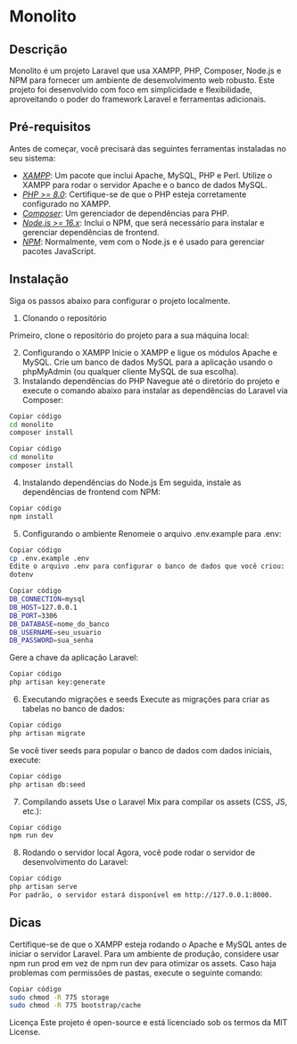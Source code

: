 # Monolito

## Descrição

Monolito é um projeto Laravel que usa XAMPP, PHP, Composer, Node.js e NPM para fornecer um ambiente de desenvolvimento web robusto. Este projeto foi desenvolvido com foco em simplicidade e flexibilidade, aproveitando o poder do framework Laravel e ferramentas adicionais.

## Pré-requisitos

Antes de começar, você precisará das seguintes ferramentas instaladas no seu sistema:

- *[XAMPP](https://www.apachefriends.org/index.html)*: Um pacote que inclui Apache, MySQL, PHP e Perl. Utilize o XAMPP para rodar o servidor Apache e o banco de dados MySQL.
- *[PHP >= 8.0](https://www.php.net/downloads.php)*: Certifique-se de que o PHP esteja corretamente configurado no XAMPP.
- *[Composer](https://getcomposer.org/)*: Um gerenciador de dependências para PHP.
- *[Node.js >= 16.x](https://nodejs.org/)*: Inclui o NPM, que será necessário para instalar e gerenciar dependências de frontend.
- *[NPM](https://www.npmjs.com/)*: Normalmente, vem com o Node.js e é usado para gerenciar pacotes JavaScript.

## Instalação

Siga os passos abaixo para configurar o projeto localmente.

1. Clonando o repositório

Primeiro, clone o repositório do projeto para a sua máquina local:

2. Configurando o XAMPP
Inicie o XAMPP e ligue os módulos Apache e MySQL.
Crie um banco de dados MySQL para a aplicação usando o phpMyAdmin (ou qualquer cliente MySQL de sua escolha).
3. Instalando dependências do PHP
Navegue até o diretório do projeto e execute o comando abaixo para instalar as dependências do Laravel via Composer:

```bash
Copiar código
cd monolito
composer install
```
```bash
Copiar código
cd monolito
composer install
```
4. Instalando dependências do Node.js
Em seguida, instale as dependências de frontend com NPM:

```bash
Copiar código
npm install
```
5. Configurando o ambiente
Renomeie o arquivo .env.example para .env:
```bash
Copiar código
cp .env.example .env
Edite o arquivo .env para configurar o banco de dados que você criou:
dotenv
```
```bash
Copiar código
DB_CONNECTION=mysql
DB_HOST=127.0.0.1
DB_PORT=3306
DB_DATABASE=nome_do_banco
DB_USERNAME=seu_usuario
DB_PASSWORD=sua_senha
```
Gere a chave da aplicação Laravel:
```bash
Copiar código
php artisan key:generate
```
6. Executando migrações e seeds
Execute as migrações para criar as tabelas no banco de dados:

```bash
Copiar código
php artisan migrate
```
Se você tiver seeds para popular o banco de dados com dados iniciais, execute:

```bash
Copiar código
php artisan db:seed
```
7. Compilando assets
Use o Laravel Mix para compilar os assets (CSS, JS, etc.):

```bash
Copiar código
npm run dev
```
8. Rodando o servidor local
Agora, você pode rodar o servidor de desenvolvimento do Laravel:

```bash
Copiar código
php artisan serve
Por padrão, o servidor estará disponível em http://127.0.0.1:8000.
```

## Dicas
Certifique-se de que o XAMPP esteja rodando o Apache e MySQL antes de iniciar o servidor Laravel.
Para um ambiente de produção, considere usar npm run prod em vez de npm run dev para otimizar os assets.
Caso haja problemas com permissões de pastas, execute o seguinte comando:
```bash
Copiar código
sudo chmod -R 775 storage
sudo chmod -R 775 bootstrap/cache
```

Licença
Este projeto é open-source e está licenciado sob os termos da MIT License.
